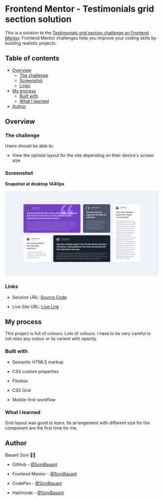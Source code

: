 # Frontend Mentor - Testimonials grid section solution

This is a solution to the [Testimonials grid section challenge on Frontend Mentor](https://www.frontendmentor.io/challenges/testimonials-grid-section-Nnw6J7Un7). Frontend Mentor challenges help you improve your coding skills by building realistic projects.

## Table of contents

- [Overview](#overview)
  - [The challenge](#the-challenge)
  - [Screenshot](#screenshot)
  - [Links](#links)
- [My process](#my-process)
  - [Built with](#built-with)
  - [What I learned](#what-i-learned)
- [Author](#author)

## Overview

### The challenge

Users should be able to:

- View the optimal layout for the site depending on their device's screen size

### Screenshot

**Snapshot at desktop 1440px**

![](images/Testimonial-snap-1.png)

### Links

- Solution URL: [Source Code](https://github.com/SoniBasant/Frontend-Mentor-Projects/tree/main/B0-Testimonials-Grid-Section)

- Live Site URL: [Live Link](https://sonibasant.github.io/Frontend-Mentor-Projects/B0-Testimonials-Grid-Section/index.html)

## My process

This project is full of colours. Lots of colours. I have to be very careful to not miss any colour or its varient with opacity.

### Built with

- Semantic HTML5 markup

- CSS custom properties
- Flexbox
- CSS Grid
- Mobile-first workflow

### What I learned

Grid layout was good to learn. Its arrangement with different size for the component are the first time for me.

## Author

Basant Soni 👨‍💻

- GitHub - [@SoniBasant](https://github.com/SoniBasant)

- Frontend Mentor - [@SoniBasant](https://www.frontendmentor.io/profile/SoniBasant)
- CodePen - [@SoniBasant](https://codepen.io/sonibasant)
- Hashnode - [@SoniBasant](https://sonibasant.hashnode.dev/)
